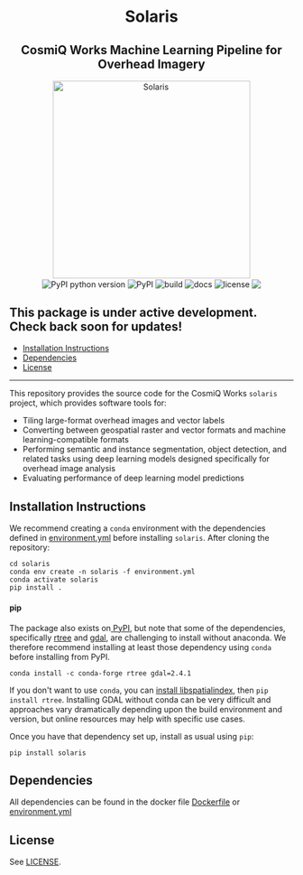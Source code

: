 <h1 align="center">Solaris</h1>
<h2 align="center">CosmiQ Works Machine Learning Pipeline for Overhead Imagery</h2>
<p align="center">
<a href="http://www.cosmiqworks.org"><img src="https://github.com/CosmiQ/solaris/raw/master/static/sol_logo.png" width="350" alt="Solaris"></a>
<br>
<img align="center" src="https://img.shields.io/pypi/pyversions/solaris.svg" alt="PyPI python version" href="https://pypi.org/project/solaris/">
<img align="center" src="https://img.shields.io/pypi/v/solaris.svg" alt="PyPI" href="https://pypi.org/project/solaris/">
<!-- <img align="center" src="https://img.shields.io/conda/vn/conda-forge/cw-eval.svg" alt="conda-forge"> -->
<img align="center" src="https://travis-ci.com/CosmiQ/solaris.svg?branch=master" alt="build">
<img align="center" src="https://readthedocs.org/projects/solaris/badge/" alt="docs">
<img align="center" src="https://img.shields.io/github/license/cosmiq/solaris.svg" alt="license">
<!-- <img align="center" src="https://img.shields.io/docker/build/cosmiqworks/cw-eval.svg" alt="docker"> -->
<a href="https://codecov.io/gh/CosmiQ/solaris"><img align="center" src="https://codecov.io/gh/CosmiQ/solaris/branch/master/graph/badge.svg" /></a>
</p>

## This package is under active development. Check back soon for updates!

- [Installation Instructions](#installation-instructions)
- [Dependencies](#dependencies)
- [License](#license)
---
This repository provides the source code for the CosmiQ Works `solaris` project, which provides software tools for:
- Tiling large-format overhead images and vector labels
- Converting between geospatial raster and vector formats and machine learning-compatible formats
- Performing semantic and instance segmentation, object detection, and related tasks using deep learning models designed specifically for overhead image analysis
- Evaluating performance of deep learning model predictions

## Installation Instructions
We recommend creating a `conda` environment with the dependencies defined in [environment.yml](./environment.yml) before installing `solaris`. After cloning the repository:
```
cd solaris
conda env create -n solaris -f environment.yml
conda activate solaris
pip install .
```

#### pip

The package also exists on[ PyPI](https://pypi.org), but note that some of the dependencies, specifically [rtree](https://github.com/Toblerity/) and [gdal](https://www.gdal.org), are challenging to install without anaconda. We therefore recommend installing at least those dependency using `conda` before installing from PyPI.

```
conda install -c conda-forge rtree gdal=2.4.1
```
If you don't want to use `conda`, you can [install libspatialindex](https://libspatialindex.org), then `pip install rtree`. Installing GDAL without conda can be very difficult and approaches vary dramatically depending upon the build environment and version, but online resources may help with specific use cases.

Once you have that dependency set up, install as usual using `pip`:

```
pip install solaris
```

<!-- #### Docker

You may also use our Docker container:
```
docker pull cosmiqworks/solaris
``` -->

<!-- ## API Documentation
See the [readthedocs](https://cw-eval.readthedocs.io/) page. -->

## Dependencies
All dependencies can be found in the docker file [Dockerfile](./Dockerfile) or
[environment.yml](./environment.yml)

## License
See [LICENSE](./LICENSE.txt).
<!--
## Traffic
![GitHub](https://img.shields.io/github/downloads/cosmiq/cw-eval/total.svg)
![PyPI](https://img.shields.io/pypi/dm/cw-eval.svg)
![Conda](https://img.shields.io/conda/dn/conda-forge/cw-eval.svg) -->
